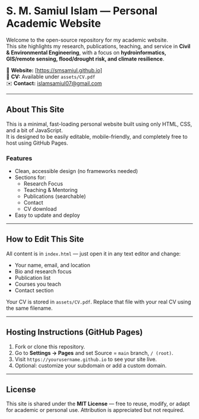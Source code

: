 # S. M. Samiul Islam — Personal Academic Website

Welcome to the open-source repository for my academic website.  
This site highlights my research, publications, teaching, and service in **Civil & Environmental Engineering**, with a focus on **hydroinformatics, GIS/remote sensing, flood/drought risk, and climate resilience**.

📍 **Website:** [https://smsamiul.github.io]  
📄 **CV:** Available under `assets/CV.pdf`  
✉️ **Contact:** islamsamiul07@gmail.com

---

## About This Site

This is a minimal, fast-loading personal website built using only HTML, CSS, and a bit of JavaScript.  
It is designed to be easily editable, mobile-friendly, and completely free to host using GitHub Pages.

### Features
- Clean, accessible design (no frameworks needed)
- Sections for:
  - Research Focus
  - Teaching & Mentoring
  - Publications (searchable)
  - Contact
  - CV download
- Easy to update and deploy

---

## How to Edit This Site

All content is in `index.html` — just open it in any text editor and change:
- Your name, email, and location
- Bio and research focus
- Publication list
- Courses you teach
- Contact section

Your CV is stored in `assets/CV.pdf`. Replace that file with your real CV using the same filename.

---

## Hosting Instructions (GitHub Pages)

1. Fork or clone this repository.
2. Go to **Settings → Pages** and set Source = `main` branch, `/ (root)`.
3. Visit `https://yourusername.github.io` to see your site live.
4. Optional: customize your subdomain or add a custom domain.

---

## License

This site is shared under the **MIT License** — free to reuse, modify, or adapt for academic or personal use. Attribution is appreciated but not required.
